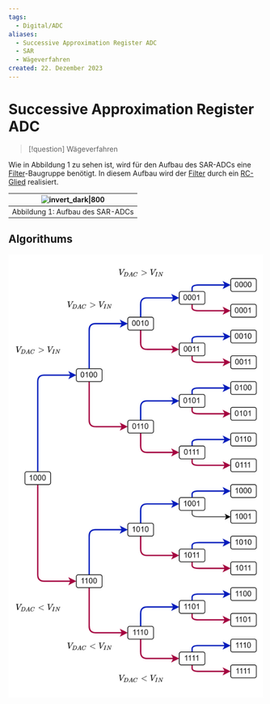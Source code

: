 ```yaml
---
tags:
  - Digital/ADC
aliases:
  - Successive Approximation Register ADC
  - SAR
  - Wägeverfahren
created: 22. Dezember 2023
---
```


# Successive Approximation Register ADC

> [!question] Wägeverfahren

Wie in Abbildung 1 zu sehen ist, wird für den Aufbau des SAR-ADCs eine [Filter](../Hardwareentwicklung/Filter-Verstärker/Filter.md)-Baugruppe benötigt. In diesem Aufbau wird der [Filter](../Hardwareentwicklung/Filter-Verstärker/Filter.md) durch ein [RC-Glied](../Hardwareentwicklung/Filter-Verstärker/Filter.md) realisiert.

| ![invert_dark\|800](assets/Pasted%20image%2020231223180638.png) |
| --------------------------------------------------------------- |
| Abbildung 1: Aufbau des SAR-ADCs                                |

## Algorithums

![invert_dark|525](assets/Waegeverfahren.png)

